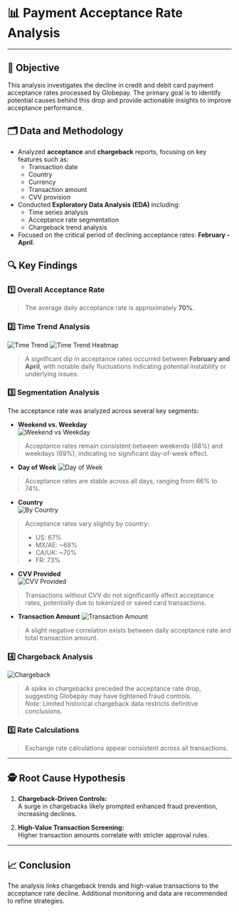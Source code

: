 # 📊 Payment Acceptance Rate Analysis

---

## 🎯 Objective  
This analysis investigates the decline in credit and debit card payment acceptance rates processed by Globepay. The primary goal is to identify potential causes behind this drop and provide actionable insights to improve acceptance performance.

## 🗂️ Data and Methodology  
- Analyzed **acceptance** and **chargeback** reports, focusing on key features such as:  
  - Transaction date  
  - Country
  - Currency  
  - Transaction amount  
  - CVV provision  
- Conducted **Exploratory Data Analysis (EDA)** including:  
  - Time series analysis  
  - Acceptance rate segmentation  
  - Chargeback trend analysis  
- Focused on the critical period of declining acceptance rates: **February - April**.


## 🔍 Key Findings  

### 1️⃣ Overall Acceptance Rate  
> The average daily acceptance rate is approximately **70%**.

### 2️⃣ Time Trend Analysis  
![Time Trend](Charts/time_trend.png)
![Time Trend Heatmap](Charts/time_trend_Heatmap.png)
> A significant dip in acceptance rates occurred between **February and April**, with notable daily fluctuations indicating potential instability or underlying issues.


### 3️⃣ Segmentation Analysis  

The acceptance rate was analyzed across several key segments:

- **Weekend vs. Weekday**  
![Weekend vs Weekday](Charts/Weekend_vs_Weekday.png)
> Acceptance rates remain consistent between weekends (68%) and weekdays (69%), indicating no significant day-of-week effect.  

- **Day of Week** 
![Day of Week](Charts/by%20Day_of_the_Week.png)
> Acceptance rates are stable across all days, ranging from 66% to 74%.  

- **Country**  
![By Country](Charts/by_Country.png)
> Acceptance rates vary slightly by country:  
> - US: 67%  
> - MX/AE: ~68%  
> - CA/UK: ~70%  
> - FR: 73%  

- **CVV Provided**  
![CVV Provided](Charts/by_CVV_Provided.png)
> Transactions without CVV do not significantly affect acceptance rates, potentially due to tokenized or saved card transactions.  

- **Transaction Amount** 
![Transaction Amount](Charts/by_transaction_amount.png)
> A slight negative correlation exists between daily acceptance rate and total transaction amount.

### 4️⃣ Chargeback Analysis  
![Chargeback](Charts/Chargeback.png)
> A spike in chargebacks preceded the acceptance rate drop, suggesting Globepay may have tightened fraud controls.  
> *Note:* Limited historical chargeback data restricts definitive conclusions.

### 5️⃣ Rate Calculations  
> Exchange rate calculations appear consistent across all transactions.

---

## 🕵️ Root Cause Hypothesis  

1. **Chargeback-Driven Controls:**  
   A surge in chargebacks likely prompted enhanced fraud prevention, increasing declines.

2. **High-Value Transaction Screening:**  
   Higher transaction amounts correlate with stricter approval rules.

---

## 📈 Conclusion  
The analysis links chargeback trends and high-value transactions to the acceptance rate decline. Additional monitoring and data are recommended to refine strategies.
